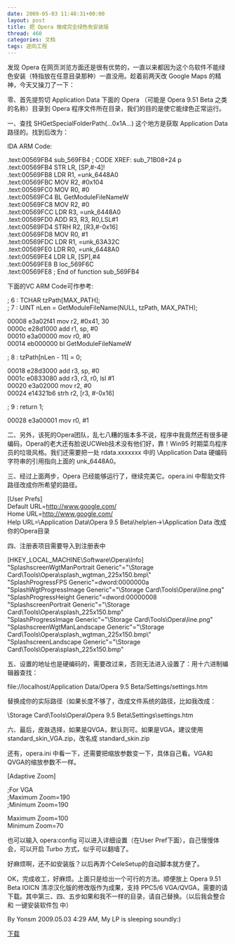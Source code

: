 ```yaml
---
date: 2009-05-03 11:48:31+00:00
layout: post
title: 把 Opera 做成完全绿色免安装版
thread: 460
categories: 文档
tags: 逆向工程
---
```


发现 Opera 在网页浏览方面还是很有优势的，一直以来都因为这个鸟软件不能绿色安装（特指放在任意目录那种）一直没用。趁着前两天改 Google Maps 的精神，今天又操刀了一下：  
<!-- more -->  
  
零、首先提剪切 Application Data 下面的 Opera （可能是 Opera 9.51 Beta 之类的名称）目录到 Opera 程序文件所在目录，我们的目的是使它能绿色正常运行。  
  
  
一、查找 SHGetSpecialFolderPath(...0x1A...) 这个地方是获取 Application Data路径的。找到后改为：  
  
IDA ARM Code:  
  
  
.text:00569FB4 sub_569FB4                              ; CODE XREF: sub_71B08+24 p  
.text:00569FB4                 STR     LR, [SP,#-4]!  
.text:00569FB8                 LDR     R1, =unk_6448A0  
.text:00569FBC                 MOV     R2, #0x104  
.text:00569FC0                 MOV     R0, #0  
.text:00569FC4                 BL      GetModuleFileNameW  
.text:00569FC8                 MOV     R2, #0  
.text:00569FCC                 LDR     R3, =unk_6448A0  
.text:00569FD0                 ADD     R3, R3, R0,LSL#1  
.text:00569FD4                 STRH    R2, [R3,#-0x16]  
.text:00569FD8                 MOV     R0, #1  
.text:00569FDC                 LDR     R1, =unk_63A32C  
.text:00569FE0                 LDR     R0, =unk_6448A0  
.text:00569FE4                 LDR     LR, [SP],#4  
.text:00569FE8                 B       loc_569F6C  
.text:00569FE8 ; End of function sub_569FB4  
  
下面的VC ARM Code可作参考:  
  
  
; 6    :   TCHAR tzPath[MAX_PATH];  
; 7    :   UINT nLen = GetModuleFileName(NULL, tzPath, MAX_PATH);  
  
 00008  e3a02f41   mov         r2, #0x41, 30  
 0000c  e28d1000   add         r1, sp, #0  
 00010  e3a00000   mov         r0, #0  
 00014  eb000000   bl          GetModuleFileNameW  
  
; 8    :   tzPath[nLen - 11] = 0;  
  
 00018  e28d3000   add         r3, sp, #0  
 0001c  e0833080   add         r3, r3, r0, lsl #1  
 00020  e3a02000   mov         r2, #0  
 00024  e14321b6   strh        r2, [r3, #-0x16]  
  
; 9    :   return 1;  
  
 00028  e3a00001   mov         r0, #1  
  
二、另外，该死的Opera团队，乱七八糟的版本多不说，程序中我竟然还有很多硬编码，Opera的老大还有脸说UCWeb技术没有他们好，靠！Win95 时期菜鸟程序员的垃圾风格。我们还需要把一处 rdata.xxxxxxx 中的 \Application Data 硬编码字符串的引用指向上面的 unk_6448A0。  
  
  
三、经过上面两步，Opera 已经能够运行了，继续完美它。opera.ini 中帮助文件路径改成你所希望的路径。  
  
[User Prefs]  
Default URL=http://www.google.com/  
Home URL=http://www.google.com/  
Help URL=\Application Data\Opera 9.5 Beta\help\en\->\Application Data  改成你的Opera目录  
  
  
四、注册表项目需要导入到注册表中  
  
  
[HKEY_LOCAL_MACHINE\Software\Opera\Info]  
"SplashscreenWgtManPortrait Generic"="\\Storage Card\\Tools\\Opera\\splash_wgtman_225x150.bmp\\"  
"SplashProgressFPS Generic"=dword:0000000a  
"SplashWgtProgressImage Generic"="\\Storage Card\\Tools\\Opera\\line.png"  
"SplashProgressHeight Generic"=dword:00000008  
"SplashscreenPortrait Generic"="\\Storage Card\\Tools\\Opera\\splash_225x150.bmp"  
"SplashProgressImage Generic"="\\Storage Card\\Tools\\Opera\\line.png"  
"SplashscreenWgtManLandscape Generic"="\\Storage Card\\Tools\\Opera\\splash_wgtman_225x150.bmp\\"  
"SplashscreenLandscape Generic"="\\Storage Card\\Tools\\Opera\\splash_225x150.bmp"  
  
五、设置的地址也是硬编码的，需要改过来，否则无法进入设置了：用十六进制编辑器查找：  
  
  
file://localhost/Application Data/Opera 9.5 Beta/Settings/settings.htm  
  
替换成你的实际路径（如果长度不够了，改成文件系统的路径，比如我改成：  
  
  
\Storage Card\Tools\Opera\Opera 9.5 Beta\Settings\settings.htm  
  
六、最后，皮肤选择，如果是QVGA，默认则可。如果是VGA，建议使用 standard_skin_VGA.zip，改名成 standard_skin.zip  
  
还有，opera.ini 中看一下，还需要把缩放参数变一下，具体自己看。VGA和QVGA的缩放参数不一样。  
  
[Adaptive Zoom]  
  
;For VGA  
;Maximum Zoom=190  
;Minimum Zoom=190  
  
Maximum Zoom=100  
Minimum Zoom=70  
  
也可以输入 opera:config 可以进入详细设置（在User Pref下面），自己慢慢体会，可以开启 Turbo 方式，似乎可以翻墙了。  
  
  
好麻烦啊，还不如安装版？以后再弄个CeleSetup的自动脚本就方便了。  
  
OK，完成收工，好麻烦。上面只是给出一个可行的方法。顺便放上 Opera 9.51 Beta IOICN 清凉汉化版的修改版作为成果，支持 PPC5/6 VGA/QVGA，需要的请下载。其中第三、四、五步如果和我不一样的目录，请自己替换。（以后我会整合和 一键安装软件包 中）  
  
  
By Yonsm 2009.05.03 4:29 AM, My LP is sleeping soundly:)  
  
  
[下载](/assets/Opera.zip)  
  
  

